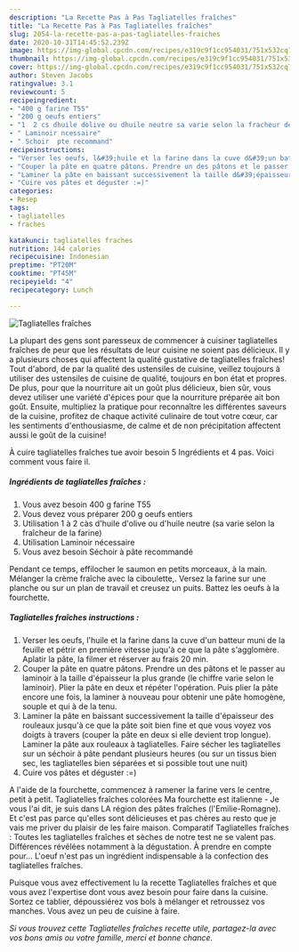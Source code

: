 ```yaml
---
description: "La Recette Pas à Pas Tagliatelles fraîches"
title: "La Recette Pas à Pas Tagliatelles fraîches"
slug: 2054-la-recette-pas-a-pas-tagliatelles-fraiches
date: 2020-10-31T14:45:52.239Z
image: https://img-global.cpcdn.com/recipes/e319c9f1cc954031/751x532cq70/tagliatelles-fraiches-photo-principale-de-la-recette.jpg
thumbnail: https://img-global.cpcdn.com/recipes/e319c9f1cc954031/751x532cq70/tagliatelles-fraiches-photo-principale-de-la-recette.jpg
cover: https://img-global.cpcdn.com/recipes/e319c9f1cc954031/751x532cq70/tagliatelles-fraiches-photo-principale-de-la-recette.jpg
author: Steven Jacobs
ratingvalue: 3.1
reviewcount: 5
recipeingredient:
- "400 g farine T55"
- "200 g oeufs entiers"
- "1  2 cs dhuile dolive ou dhuile neutre sa varie selon la fracheur de la farine"
- " Laminoir ncessaire"
- " Schoir  pte recommand"
recipeinstructions:
- "Verser les oeufs, l&#39;huile et la farine dans la cuve d&#39;un batteur muni de la feuille et pétrir en première vitesse juqu&#39;à ce que la pâte s&#39;agglomère. Aplatir la pâte, la filmer et réserver au frais 20 min."
- "Couper la pâte en quatre pâtons. Prendre un des pâtons et le passer au laminoir à la taille d&#39;épaisseur la plus grande (le chiffre varie selon le laminoir). Plier la pâte en deux et répéter l&#39;opération. Puis plier la pâte encore une fois, la laminer à nouveau pour obtenir une pâte homogène, souple et qui à de la tenu."
- "Laminer la pâte en baissant successivement la taille d&#39;épaisseur des rouleaux jusqu&#39;à ce que la pâte soit bien fine et que vous voyez vos doigts à travers (couper la pâte en deux si elle devient trop longue). Laminer la pâte aux rouleaux à tagliatelles. Faire sécher les tagliatelles sur un séchoir à pâte pendant plusieurs heures (ou sur un tissus bien sec, les tagliatelles bien séparées et si possible tout une nuit)"
- "Cuire vos pâtes et déguster :=)"
categories:
- Resep
tags:
- tagliatelles
- fraches

katakunci: tagliatelles fraches 
nutrition: 144 calories
recipecuisine: Indonesian
preptime: "PT20M"
cooktime: "PT45M"
recipeyield: "4"
recipecategory: Lunch

---
```



![Tagliatelles fraîches](https://img-global.cpcdn.com/recipes/e319c9f1cc954031/751x532cq70/tagliatelles-fraiches-photo-principale-de-la-recette.jpg)

La plupart des gens sont paresseux de commencer à cuisiner tagliatelles fraîches de peur que les résultats de leur cuisine ne soient pas délicieux. Il y a plusieurs choses qui affectent la qualité gustative de tagliatelles fraîches! Tout d'abord, de par la qualité des ustensiles de cuisine, veillez toujours à utiliser des ustensiles de cuisine de qualité, toujours en bon état et propres. De plus, pour que la nourriture ait un goût plus délicieux, bien sûr, vous devez utiliser une variété d'épices pour que la nourriture préparée ait bon goût. Ensuite, multipliez la pratique pour reconnaître les différentes saveurs de la cuisine, profitez de chaque activité culinaire de tout votre cœur, car les sentiments d'enthousiasme, de calme et de non précipitation affectent aussi le goût de la cuisine!

<!--inarticleads1-->

À cuire tagliatelles fraîches tue avoir besoin 5 Ingrédients et 4 pas. Voici comment vous faire il.

##### Ingrédients de tagliatelles fraîches :

1. Vous avez besoin 400 g farine T55
1. Vous devez vous préparer 200 g oeufs entiers
1. Utilisation 1 à 2 càs d&#39;huile d&#39;olive ou d&#39;huile neutre (sa varie selon la fraîcheur de la farine)
1. Utilisation  Laminoir nécessaire
1. Vous avez besoin  Séchoir à pâte recommandé


Pendant ce temps, effilocher le saumon en petits morceaux, à la main. Mélanger la crème fraîche avec la ciboulette,. Versez la farine sur une planche ou sur un plan de travail et creusez un puits. Battez les oeufs à la fourchette. 

<!--inarticleads2-->

##### Tagliatelles fraîches instructions :

1. Verser les oeufs, l&#39;huile et la farine dans la cuve d&#39;un batteur muni de la feuille et pétrir en première vitesse juqu&#39;à ce que la pâte s&#39;agglomère. Aplatir la pâte, la filmer et réserver au frais 20 min.
1. Couper la pâte en quatre pâtons. Prendre un des pâtons et le passer au laminoir à la taille d&#39;épaisseur la plus grande (le chiffre varie selon le laminoir). Plier la pâte en deux et répéter l&#39;opération. Puis plier la pâte encore une fois, la laminer à nouveau pour obtenir une pâte homogène, souple et qui à de la tenu.
1. Laminer la pâte en baissant successivement la taille d&#39;épaisseur des rouleaux jusqu&#39;à ce que la pâte soit bien fine et que vous voyez vos doigts à travers (couper la pâte en deux si elle devient trop longue). Laminer la pâte aux rouleaux à tagliatelles. Faire sécher les tagliatelles sur un séchoir à pâte pendant plusieurs heures (ou sur un tissus bien sec, les tagliatelles bien séparées et si possible tout une nuit)
1. Cuire vos pâtes et déguster :=)


A l&#39;aide de la fourchette, commencez à ramener la farine vers le centre, petit à petit. Tagliatelles fraîches colorées Ma fourchette est italienne - Je vous l&#39;ai dit, je suis dans LA région des pâtes fraîches (l&#39;Emilie-Romagne). Et c&#39;est pas parce qu&#39;elles sont délicieuses et pas chères au resto que je vais me priver du plaisir de les faire maison. Comparatif Tagliatelles fraîches : Toutes les tagliatelles fraîches et sèches de notre test ne se valent pas. Différences révélées notamment à la dégustation. À prendre en compte pour… L&#39;oeuf n&#39;est pas un ingrédient indispensable à la confection des tagliatelles fraîches. 

<!--inarticleads1-->

<p>
Puisque vous avez effectivement lu la recette Tagliatelles fraîches et que vous avez l'expertise dont vous avez besoin pour faire dans la cuisine. Sortez ce tablier, dépoussiérez vos bols à mélanger et retroussez vos manches. Vous avez un peu de cuisine à faire.
</p>

<p>
<i>Si vous trouvez cette Tagliatelles fraîches recette utile, partagez-la avec vos bons amis ou votre famille, merci et bonne chance.</i>
</p>
